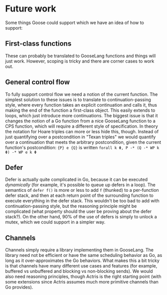 # Future work

Some things Goose could support which we have an idea of how to support:

## First-class functions

These can probably be translated to GooseLang functions and things will just
work. However, scoping is tricky and there are corner cases to work out.

## General control flow

To fully support control flow we need a notion of the current function. The
simplest solution to these issues is to translate to continuation-passing style,
where every function takes an explicit continuation and calls it, thus making
the end of the function a first-class object. This easily extends to loops,
which just introduce more continuations. The biggest issue is that it changes
the notion of a Go function from a nice GooseLang function to a CPS function,
which will require a different style of specification. In theory the notation
for Hoare triples can more or less hide this, though. Instead of just
quantifying over a postcondition in "Texan triples" we would quantify over a
continuation that meets the arbitrary postcondition, given the current
function's postcondition: `{P} e {Q}` is written `forall k Φ, P -* (Q -* WP k Φ) -* WP e k Φ`

## Defer

Defer is actually quite complicated in Go, because it can be executed
_dynamically_ (for example, it's possible to queue up defers in a loop). The
semantics of `defer f()` is more or less to add `f` (thunked) to a per-function
defer stack, and then at each return point of the surrounding function to
execute everything in the defer stack. This wouldn't be too bad to add with
continuation-passing style, but the reasoning principle might be complicated
(what property should the user be proving about the defer stack?). On the other
hand, 90% of the use of defers is simply to unlock a mutex, which we could
support in a simpler way.

## Channels

Channels simply require a library implementing them in GooseLang. The library
need not be efficient or have the same scheduling behavior as Go, as long as it
over-approximates the Go behaviors. What makes this a bit tricky is that
channels have many different use cases and features (for example, buffered vs
unbuffered and blocking vs non-blocking sends). We would also need reasoning
principles, though Actris is the right starting point (with some extensions
since Actris assumes much more primitive channels than Go provides).
